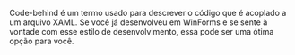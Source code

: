 ﻿Code-behind é um termo usado para descrever o código que é acoplado a um arquivo XAML.  Se você já desenvolveu em WinForms e se sente à vontade com esse estilo de desenvolvimento, essa pode ser uma ótima opção para você.
